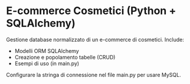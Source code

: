 # E-commerce Cosmetici (Python + SQLAlchemy)

Gestione database normalizzato di un e-commerce di cosmetici.
Include:
- Modelli ORM SQLAlchemy
- Creazione e popolamento tabelle (CRUD)
- Esempi di uso (in main.py)

Configurare la stringa di connessione nel file main.py per usare MySQL.
